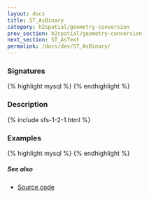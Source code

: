 ```yaml
---
layout: docs
title: ST_AsBinary
category: h2spatial/geometry-conversion
prev_section: h2spatial/geometry-conversion
next_section: ST_AsText
permalink: /docs/dev/ST_AsBinary/
---
```


### Signatures

{% highlight mysql %}
{% endhighlight %}

### Description



{% include sfs-1-2-1.html %}

### Examples

{% highlight mysql %}
{% endhighlight %}

##### See also

* <a href="https://github.com/irstv/H2GIS/blob/master/h2spatial/src/main/java/org/h2gis/h2spatial/internal/function/spatial/convert/ST_AsBinary.java" target="_blank">Source code</a>
